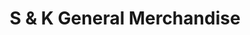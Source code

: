 ---
title: "S & K General Merchandise"
url: /tagum-city/s-and-k-general-merchandise/
shop: general
---